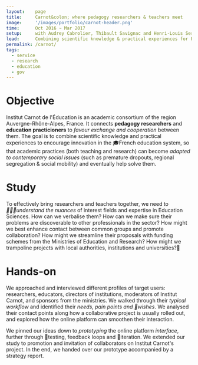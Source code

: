 ```yaml
---
layout:    page
title:     Carnot&colon; where pedagogy researchers & teachers meet
image:     '/images/portfolio/carnot-header.png'
time:      Oct 2016 ~ Mar 2017
setup:     with Audrey Cabrolier, Thibault Savignac and Henri-Louis Sergent.
lead:      Combining scientific knowledge & practical experiences for French education innovation.
permalink: /carnot/
tags:
  - service
  - research
  - education
  - gov
---
```


# Objective
Institut Carnot de l'Éducation is an academic consortium of the region Auvergne-Rhône-Alpes, France. It connects **pedagogy researchers** and **education practicioners** to *favour exchange and cooperation* between them. The goal is to combine scientific knowledge and practical experiences to encourage innovation in the 🎓French education system, so that academic practices (both teaching and research) can become *adapted to contemporary social issues* (such as premature dropouts, regional segregation & social mobility) and eventually help solve them.


# Study
To effectively bring researchers and teachers together, we need to *🕵🏽‍♂️understand the nuances* of interest fields and expertise in Education Sciences. How can we verbalise them? How can we make sure their problems are discoverable to other professionals in the sector? How might we best enhance contact between common groups and promote collaboration? How might we streamline their proposals with funding schemes from the Ministries of Education and Research? How might we trampoline projects with local authorities, institutions and universities?🤔


# Hands-on
We approached and interviewed different profiles of target users: researchers, educators, directors of institutions, moderators of Institut Carnot, and sponsors from the ministries. We walked through their *typical workflow* and identified their *needs, pain points and 🔮wishes*. We analysed their contact points along how a collaborative project is usually rolled out, and explored how the online platform can smoothen their interaction.

We pinned our ideas down to *prototyping* the online platform *interface*, further through 🧪testing, feedback loops and 🔄iteration. We extended our study to promotion and invitation of collaborators on Institut Carnot's project. In the end, we handed over our prototype accompanied by a strategy report.


<!--- Remarks, partner list
***
>
- favoriser la coopération entre chercheurs et praticiens dans le but d’améliorer les pratiques pédagogiques qui répondent à des enjeux sociaux importants (sorties sans formation, poids croissant des origines sociales et territoriales dans le parcours scolaire)
- construction de partenariats et la facilitation des échanges entre les chercheurs et les enseignants
- favoriser un esprit d’innovation dans le monde de l’enseignement et à instaurer une culture de coopération entre le monde de la recherche et celui de l’enseignement.
- liens entre le système éducatif et la recherche
- structures de coopération entre chercheurs académiques et praticiens
- transfert des connaissances du milieu de la recherche (psychologie cognitive, sciences de l'éducation etc) vers le milieu de l'enseignement
- favoriser l'innovation dans les pratiques pédagogiques en classe

>
le ministère de l'Éducation nationale, le ministère de l’Enseignement supérieur, de la Recherche et de l’Innovation ; les rectorats des trois académies de la région Auvergne-Rhône-Alpes (Rectorat de Clermont-Ferrand, Rectorat de Grenoble, Rectorat de Lyon) ; les universités de la région Auvergne-Rhône-Alpes (Université de Lyon, Université Claude Bernard - Lyon 1, Université Lumière - Lyon 2, Université Jean Moulin - Lyon III, Université Clermont Auvergne, Université Grenoble-Alpes, Université Jean Monnet de Saint-Étienne) ; l’ENS de Lyon et l’Institut Français de l'Éducation (IFÉ) ; les ESPE Clermont Auvergne, Grenoble, et Lyon.
--->